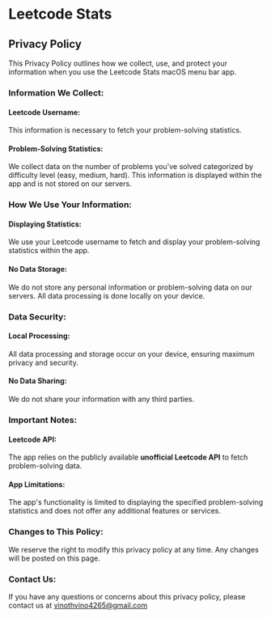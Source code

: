 # Leetcode Stats

## Privacy Policy

This Privacy Policy outlines how we collect, use, and protect your information when you use the Leetcode Stats macOS menu bar app.

### Information We Collect:

#### Leetcode Username: 
This information is necessary to fetch your problem-solving statistics.

#### Problem-Solving Statistics: 
We collect data on the number of problems you've solved categorized by difficulty level (easy, medium, hard). This information is displayed within the app and is not stored on our servers.

### How We Use Your Information:

#### Displaying Statistics: 
We use your Leetcode username to fetch and display your problem-solving statistics within the app.

#### No Data Storage: 
We do not store any personal information or problem-solving data on our servers. All data processing is done locally on your device.

### Data Security:

#### Local Processing: 
All data processing and storage occur on your device, ensuring maximum privacy and security.

#### No Data Sharing: 
We do not share your information with any third parties.

### Important Notes:

#### Leetcode API: 
The app relies on the publicly available **unofficial Leetcode API** to fetch problem-solving data.

#### App Limitations: 
The app's functionality is limited to displaying the specified problem-solving statistics and does not offer any additional features or services.

### Changes to This Policy:

 We reserve the right to modify this privacy policy at any time. Any changes will be posted on this page.

### Contact Us:

 If you have any questions or concerns about this privacy policy, please contact us at vinothvino4265@gmail.com
